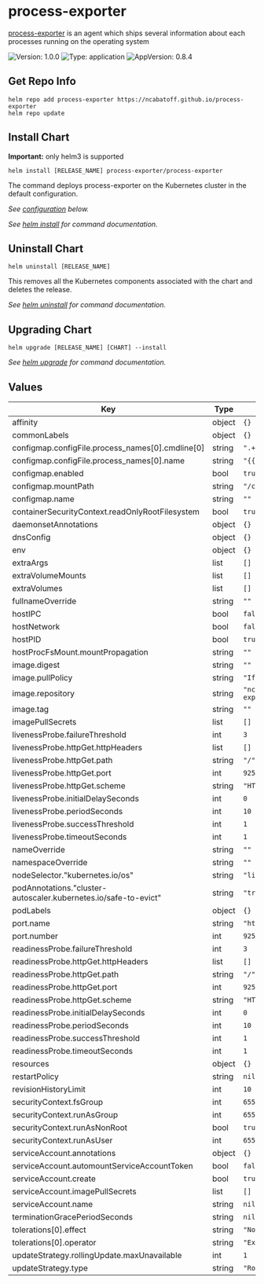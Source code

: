 # process-exporter

[process-exporter](https://github.com/ncabatoff/process-exporter) is an agent which ships several information about each processes running on the operating system

![Version: 1.0.0](https://img.shields.io/badge/Version-1.0.0-informational?style=flat-square) ![Type: application](https://img.shields.io/badge/Type-application-informational?style=flat-square) ![AppVersion: 0.8.4](https://img.shields.io/badge/AppVersion-0.8.4-informational?style=flat-square)

## Get Repo Info

```console
helm repo add process-exporter https://ncabatoff.github.io/process-exporter
helm repo update
```

## Install Chart

**Important:** only helm3 is supported

```console
helm install [RELEASE_NAME] process-exporter/process-exporter
```

The command deploys process-exporter on the Kubernetes cluster in the default configuration.

_See [configuration](#configuration) below._

_See [helm install](https://helm.sh/docs/helm/helm_install/) for command documentation._

## Uninstall Chart

```console
helm uninstall [RELEASE_NAME]
```

This removes all the Kubernetes components associated with the chart and deletes the release.

_See [helm uninstall](https://helm.sh/docs/helm/helm_uninstall/) for command documentation._

## Upgrading Chart

```console
helm upgrade [RELEASE_NAME] [CHART] --install
```

_See [helm upgrade](https://helm.sh/docs/helm/helm_upgrade/) for command documentation._

## Values

| Key | Type | Default | Description |
|-----|------|---------|-------------|
| affinity | object | `{}` |  |
| commonLabels | object | `{}` |  |
| configmap.configFile.process_names[0].cmdline[0] | string | `".+"` |  |
| configmap.configFile.process_names[0].name | string | `"{{.Comm}}"` |  |
| configmap.enabled | bool | `true` |  |
| configmap.mountPath | string | `"/config"` |  |
| configmap.name | string | `""` |  |
| containerSecurityContext.readOnlyRootFilesystem | bool | `true` |  |
| daemonsetAnnotations | object | `{}` |  |
| dnsConfig | object | `{}` |  |
| env | object | `{}` |  |
| extraArgs | list | `[]` |  |
| extraVolumeMounts | list | `[]` |  |
| extraVolumes | list | `[]` |  |
| fullnameOverride | string | `""` |  |
| hostIPC | bool | `false` |  |
| hostNetwork | bool | `false` |  |
| hostPID | bool | `true` |  |
| hostProcFsMount.mountPropagation | string | `""` |  |
| image.digest | string | `""` |  |
| image.pullPolicy | string | `"IfNotPresent"` |  |
| image.repository | string | `"ncabatoff/process-exporter"` |  |
| image.tag | string | `""` |  |
| imagePullSecrets | list | `[]` |  |
| livenessProbe.failureThreshold | int | `3` |  |
| livenessProbe.httpGet.httpHeaders | list | `[]` |  |
| livenessProbe.httpGet.path | string | `"/"` |  |
| livenessProbe.httpGet.port | int | `9256` |  |
| livenessProbe.httpGet.scheme | string | `"HTTP"` |  |
| livenessProbe.initialDelaySeconds | int | `0` |  |
| livenessProbe.periodSeconds | int | `10` |  |
| livenessProbe.successThreshold | int | `1` |  |
| livenessProbe.timeoutSeconds | int | `1` |  |
| nameOverride | string | `""` |  |
| namespaceOverride | string | `""` |  |
| nodeSelector."kubernetes.io/os" | string | `"linux"` |  |
| podAnnotations."cluster-autoscaler.kubernetes.io/safe-to-evict" | string | `"true"` |  |
| podLabels | object | `{}` |  |
| port.name | string | `"http"` |  |
| port.number | int | `9256` |  |
| readinessProbe.failureThreshold | int | `3` |  |
| readinessProbe.httpGet.httpHeaders | list | `[]` |  |
| readinessProbe.httpGet.path | string | `"/"` |  |
| readinessProbe.httpGet.port | int | `9256` |  |
| readinessProbe.httpGet.scheme | string | `"HTTP"` |  |
| readinessProbe.initialDelaySeconds | int | `0` |  |
| readinessProbe.periodSeconds | int | `10` |  |
| readinessProbe.successThreshold | int | `1` |  |
| readinessProbe.timeoutSeconds | int | `1` |  |
| resources | object | `{}` |  |
| restartPolicy | string | `nil` |  |
| revisionHistoryLimit | int | `10` |  |
| securityContext.fsGroup | int | `65534` |  |
| securityContext.runAsGroup | int | `65534` |  |
| securityContext.runAsNonRoot | bool | `true` |  |
| securityContext.runAsUser | int | `65534` |  |
| serviceAccount.annotations | object | `{}` |  |
| serviceAccount.automountServiceAccountToken | bool | `false` |  |
| serviceAccount.create | bool | `true` |  |
| serviceAccount.imagePullSecrets | list | `[]` |  |
| serviceAccount.name | string | `nil` |  |
| terminationGracePeriodSeconds | string | `nil` |  |
| tolerations[0].effect | string | `"NoSchedule"` |  |
| tolerations[0].operator | string | `"Exists"` |  |
| updateStrategy.rollingUpdate.maxUnavailable | int | `1` |  |
| updateStrategy.type | string | `"RollingUpdate"` |  |
